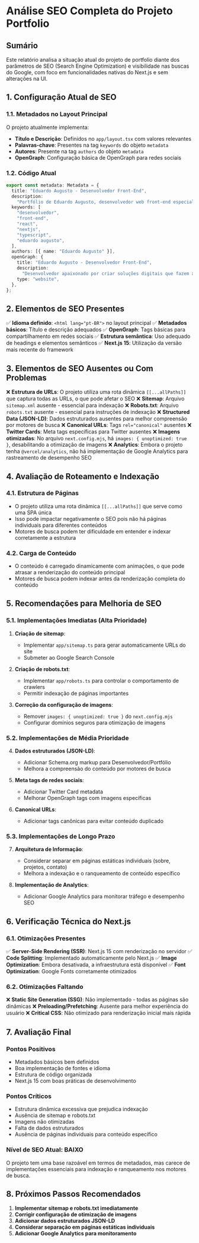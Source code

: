 # Análise SEO Completa do Projeto Portfolio

## Sumário
Este relatório analisa a situação atual do projeto de portfolio diante dos parâmetros de SEO (Search Engine Optimization) e visibilidade nas buscas do Google, com foco em funcionalidades nativas do Next.js e sem alterações na UI.

## 1. Configuração Atual de SEO

### 1.1. Metadados no Layout Principal
O projeto atualmente implementa:
- **Título e Descrição**: Definidos no `app/layout.tsx` com valores relevantes
- **Palavras-chave**: Presentes na tag `keywords` do objeto `metadata`
- **Autores**: Presente na tag `authors` do objeto `metadata`
- **OpenGraph**: Configuração básica de OpenGraph para redes sociais

### 1.2. Código Atual
```typescript
export const metadata: Metadata = {
  title: "Eduardo Augusto - Desenvolvedor Front-End",
  description:
    "Portfólio de Eduardo Augusto, desenvolvedor web front-end especializado em React, Next.js e TypeScript",
  keywords: [
    "desenvolvedor",
    "front-end",
    "react",
    "nextjs",
    "typescript",
    "eduardo augusto",
  ],
  authors: [{ name: "Eduardo Augusto" }],
  openGraph: {
    title: "Eduardo Augusto - Desenvolvedor Front-End",
    description:
      "Desenvolvedor apaixonado por criar soluções digitais que fazem a diferença",
    type: "website",
  },
};
```

## 2. Elementos de SEO Presentes

✅ **Idioma definido**: `<html lang="pt-BR">` no layout principal
✅ **Metadados básicos**: Título e descrição adequados
✅ **OpenGraph**: Tags básicas para compartilhamento em redes sociais
✅ **Estrutura semântica**: Uso adequado de headings e elementos semânticos
✅ **Next.js 15**: Utilização da versão mais recente do framework

## 3. Elementos de SEO Ausentes ou Com Problemas

❌ **Estrutura de URLs**: O projeto utiliza uma rota dinâmica `[[...allPaths]]` que captura todas as URLs, o que pode afetar o SEO
❌ **Sitemap**: Arquivo `sitemap.xml` ausente - essencial para indexação
❌ **Robots.txt**: Arquivo `robots.txt` ausente - essencial para instruções de indexação
❌ **Structured Data (JSON-LD)**: Dados estruturados ausentes para melhor compreensão por motores de busca
❌ **Canonical URLs**: Tags `rel="canonical"` ausentes
❌ **Twitter Cards**: Meta tags específicas para Twitter ausentes
❌ **Imagens otimizadas**: No arquivo `next.config.mjs`, há `images: { unoptimized: true }`, desabilitando a otimização de imagens
❌ **Analytics**: Embora o projeto tenha `@vercel/analytics`, não há implementação de Google Analytics para rastreamento de desempenho SEO

## 4. Avaliação de Roteamento e Indexação

### 4.1. Estrutura de Páginas
- O projeto utiliza uma rota dinâmica `[[...allPaths]]` que serve como uma SPA única
- Isso pode impactar negativamente o SEO pois não há páginas individuais para diferentes conteúdos
- Motores de busca podem ter dificuldade em entender e indexar corretamente a estrutura

### 4.2. Carga de Conteúdo
- O conteúdo é carregado dinamicamente com animações, o que pode atrasar a renderização do conteúdo principal
- Motores de busca podem indexar antes da renderização completa do conteúdo

## 5. Recomendações para Melhoria de SEO

### 5.1. Implementações Imediatas (Alta Prioridade)
1. **Criação de sitemap**:
   - Implementar `app/sitemap.ts` para gerar automaticamente URLs do site
   - Submeter ao Google Search Console

2. **Criação de robots.txt**:
   - Implementar `app/robots.ts` para controlar o comportamento de crawlers
   - Permitir indexação de páginas importantes

3. **Correção da configuração de imagens**:
   - Remover `images: { unoptimized: true }` do `next.config.mjs`
   - Configurar domínios seguros para otimização de imagens

### 5.2. Implementações de Média Prioridade
4. **Dados estruturados (JSON-LD)**:
   - Adicionar Schema.org markup para Desenvolvedor/Portfólio
   - Melhora a compreensão do conteúdo por motores de busca

5. **Meta tags de redes sociais**:
   - Adicionar Twitter Card metadata
   - Melhorar OpenGraph tags com imagens específicas

6. **Canonical URLs**:
   - Adicionar tags canônicas para evitar conteúdo duplicado

### 5.3. Implementações de Longo Prazo
7. **Arquitetura de Informação**:
   - Considerar separar em páginas estáticas individuais (sobre, projetos, contato)
   - Melhora a indexação e o ranqueamento de conteúdo específico

8. **Implementação de Analytics**:
   - Adicionar Google Analytics para monitorar tráfego e desempenho SEO

## 6. Verificação Técnica do Next.js

### 6.1. Otimizações Presentes
✅ **Server-Side Rendering (SSR)**: Next.js 15 com renderização no servidor
✅ **Code Splitting**: Implementado automaticamente pelo Next.js
✅ **Image Optimization**: Embora desativada, a infraestrutura está disponível
✅ **Font Optimization**: Google Fonts corretamente otimizados

### 6.2. Otimizações Faltando
❌ **Static Site Generation (SSG)**: Não implementado - todas as páginas são dinâmicas
❌ **Preloading/Prefetching**: Ausente para melhor experiência do usuário
❌ **Critical CSS**: Não otimizado para renderização inicial mais rápida

## 7. Avaliação Final

### Pontos Positivos
- Metadados básicos bem definidos
- Boa implementação de fontes e idioma
- Estrutura de código organizada
- Next.js 15 com boas práticas de desenvolvimento

### Pontos Críticos
- Estrutura dinâmica excessiva que prejudica indexação
- Ausência de sitemap e robots.txt
- Imagens não otimizadas
- Falta de dados estruturados
- Ausência de páginas individuais para conteúdo específico

### Nível de SEO Atual: **BAIXO**
O projeto tem uma base razoável em termos de metadados, mas carece de implementações essenciais para indexação e ranqueamento nos motores de busca.

## 8. Próximos Passos Recomendados

1. **Implementar sitemap e robots.txt imediatamente**
2. **Corrigir configuração de otimização de imagens**
3. **Adicionar dados estruturados JSON-LD**
4. **Considerar separação em páginas estáticas individuais**
5. **Adicionar Google Analytics para monitoramento**